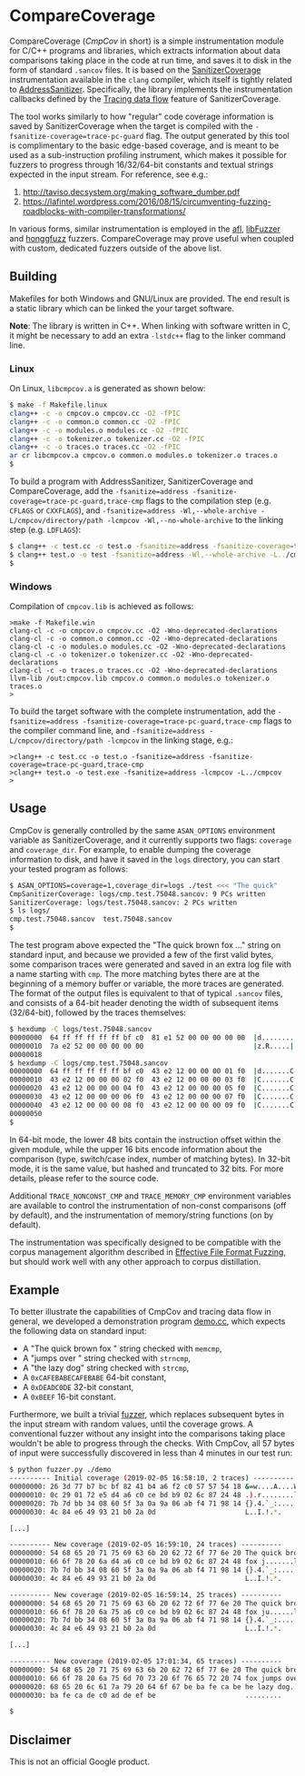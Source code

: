 # CompareCoverage

CompareCoverage (*CmpCov* in short) is a simple instrumentation module for C/C++ programs and libraries, which extracts information about data comparisons taking place in the code at run time, and saves it to disk in the form of standard `.sancov` files. It is based on the [SanitizerCoverage](https://clang.llvm.org/docs/SanitizerCoverage.html) instrumentation available in the `clang` compiler, which itself is tightly related to [AddressSanitizer](https://clang.llvm.org/docs/AddressSanitizer.html). Specifically, the library implements the instrumentation callbacks defined by the [Tracing data flow](https://clang.llvm.org/docs/SanitizerCoverage.html#tracing-data-flow) feature of SanitizerCoverage.

The tool works similarly to how "regular" code coverage information is saved by SanitizerCoverage when the target is compiled with the `-fsanitize-coverage=trace-pc-guard` flag. The output generated by this tool is complimentary to the basic edge-based coverage, and is meant to be used as a sub-instruction profiling instrument, which makes it possible for fuzzers to progress through 16/32/64-bit constants and textual strings expected in the input stream. For reference, see e.g.:

1. http://taviso.decsystem.org/making_software_dumber.pdf
2. https://lafintel.wordpress.com/2016/08/15/circumventing-fuzzing-roadblocks-with-compiler-transformations/

In various forms, similar instrumentation is employed in the [afl](http://lcamtuf.coredump.cx/afl/), [libFuzzer](https://llvm.org/docs/LibFuzzer.html) and [honggfuzz](https://github.com/google/honggfuzz) fuzzers. CompareCoverage may prove useful when coupled with custom, dedicated fuzzers outside of the above list.

## Building

Makefiles for both Windows and GNU/Linux are provided. The end result is a static library which can be linked the your target software.

**Note**: The library is written in C++. When linking with software written in C, it might be necessary to add an extra `-lstdc++` flag to the linker command line.

### Linux

On Linux, `libcmpcov.a` is generated as shown below:

```bash
$ make -f Makefile.linux
clang++ -c -o cmpcov.o cmpcov.cc -O2 -fPIC
clang++ -c -o common.o common.cc -O2 -fPIC
clang++ -c -o modules.o modules.cc -O2 -fPIC
clang++ -c -o tokenizer.o tokenizer.cc -O2 -fPIC
clang++ -c -o traces.o traces.cc -O2 -fPIC
ar cr libcmpcov.a cmpcov.o common.o modules.o tokenizer.o traces.o
$
```

To build a program with AddressSanitizer, SanitizerCoverage and CompareCoverage, add the `-fsanitize=address -fsanitize-coverage=trace-pc-guard,trace-cmp` flags to the compilation step (e.g. `CFLAGS` or `CXXFLAGS`), and `-fsanitize=address -Wl,--whole-archive -L/cmpcov/directory/path -lcmpcov -Wl,--no-whole-archive` to the linking step (e.g. `LDFLAGS`):


```bash
$ clang++ -c test.cc -o test.o -fsanitize=address -fsanitize-coverage=trace-pc-guard,trace-cmp
$ clang++ test.o -o test -fsanitize=address -Wl,--whole-archive -L../cmpcov -lcmpcov -Wl,--no-whole-archive
$
```

### Windows

Compilation of `cmpcov.lib` is achieved as follows:

```batch
>make -f Makefile.win
clang-cl -c -o cmpcov.o cmpcov.cc -O2 -Wno-deprecated-declarations
clang-cl -c -o common.o common.cc -O2 -Wno-deprecated-declarations
clang-cl -c -o modules.o modules.cc -O2 -Wno-deprecated-declarations
clang-cl -c -o tokenizer.o tokenizer.cc -O2 -Wno-deprecated-declarations
clang-cl -c -o traces.o traces.cc -O2 -Wno-deprecated-declarations
llvm-lib /out:cmpcov.lib cmpcov.o common.o modules.o tokenizer.o traces.o
>
```

To build the target software with the complete instrumentation, add the `-fsanitize=address -fsanitize-coverage=trace-pc-guard,trace-cmp` flags to the compiler command line, and `-fsanitize=address -L/cmpcov/directory/path -lcmpcov` in the linking stage, e.g.:

```batch
>clang++ -c test.cc -o test.o -fsanitize=address -fsanitize-coverage=trace-pc-guard,trace-cmp
>clang++ test.o -o test.exe -fsanitize=address -lcmpcov -L../cmpcov
>
```

## Usage

CmpCov is generally controlled by the same `ASAN_OPTIONS` environment variable as SanitizerCoverage, and it currently supports two flags: `coverage` and `coverage_dir`. For example, to enable dumping the coverage information to disk, and have it saved in the `logs` directory, you can start your tested program as follows:

```bash
$ ASAN_OPTIONS=coverage=1,coverage_dir=logs ./test <<< "The quick"
CmpSanitizerCoverage: logs/cmp.test.75048.sancov: 9 PCs written
SanitizerCoverage: logs/test.75048.sancov: 2 PCs written
$ ls logs/
cmp.test.75048.sancov  test.75048.sancov
$
```

The test program above expected the "The quick brown fox ..." string on standard input, and because we provided a few of the first valid bytes, some comparison traces were generated and saved in an extra log file with a name starting with `cmp`. The more matching bytes there are at the beginning of a memory buffer or variable, the more traces are generated. The format of the output files is equivalent to that of typical `.sancov` files, and consists of a 64-bit header denoting the width of subsequent items (32/64-bit), followed by the traces themselves:

```bash
$ hexdump -C logs/test.75048.sancov
00000000  64 ff ff ff ff ff bf c0  81 e1 52 00 00 00 00 00  |d.........R.....|
00000010  7a e2 52 00 00 00 00 00                           |z.R.....|
00000018
$ hexdump -C logs/cmp.test.75048.sancov
00000000  64 ff ff ff ff ff bf c0  43 e2 12 00 00 00 01 f0  |d.......C.......|
00000010  43 e2 12 00 00 00 02 f0  43 e2 12 00 00 00 03 f0  |C.......C.......|
00000020  43 e2 12 00 00 00 04 f0  43 e2 12 00 00 00 05 f0  |C.......C.......|
00000030  43 e2 12 00 00 00 06 f0  43 e2 12 00 00 00 07 f0  |C.......C.......|
00000040  43 e2 12 00 00 00 08 f0  43 e2 12 00 00 00 09 f0  |C.......C.......|
00000050
$
```

In 64-bit mode, the lower 48 bits contain the instruction offset within the given module, while the upper 16 bits encode information about the comparison (type, switch/case index, number of matching bytes). In 32-bit mode, it is the same value, but hashed and truncated to 32 bits. For more details, please refer to the source code.

Additional `TRACE_NONCONST_CMP` and `TRACE_MEMORY_CMP` environment variables are available to control the instrumentation of non-const comparisons (off by default), and the instrumentation of memory/string functions (on by default).

The instrumentation was specifically designed to be compatible with the corpus management algorithm described in [Effective File Format Fuzzing](https://j00ru.vexillium.org/slides/2016/blackhat.pdf), but should work well with any other approach to corpus distillation.

## Example

To better illustrate the capabilities of CmpCov and tracing data flow in general, we developed a demonstration program [demo.cc](demo/demo.cc), which expects the following data on standard input:

* A "The quick brown fox " string checked with `memcmp`,
* A "jumps over " string checked with `strncmp`,
* A "the lazy dog" string checked with `strcmp`,
* A `0xCAFEBABECAFEBABE` 64-bit constant,
* A `0xDEADC0DE` 32-bit constant,
* A `0xBEEF` 16-bit constant.

Furthermore, we built a trivial [fuzzer](demo/fuzzer.py), which replaces subsequent bytes in the input stream with random values, until the coverage grows. A conventional fuzzer without any insight into the comparisons taking place wouldn't be able to progress through the checks. With CmpCov, all 57 bytes of input were successfully discovered in less than 4 minutes in our test run:

```bash
$ python fuzzer.py ./demo
---------- Initial coverage (2019-02-05 16:58:10, 2 traces) ----------
00000000: 26 3d 77 b7 bc bf 82 41 b4 a6 f2 c0 57 57 54 18 &=w....A....WWT.
00000010: 0c 29 01 72 e5 d4 a6 c0 ce bd b9 02 6c 87 24 48 .).r........l.$H
00000020: 7b 7d bb 34 08 60 5f 3a 0a 9a 06 ab f4 71 98 14 {}.4.`_:.....q..
00000030: 4c 84 e6 49 93 21 b0 2a 0d                      L..I.!.*.

[...]

---------- New coverage (2019-02-05 16:59:10, 24 traces) ----------
00000000: 54 68 65 20 71 75 69 63 6b 20 62 72 6f 77 6e 20 The quick brown
00000010: 66 6f 78 20 6a d4 a6 c0 ce bd b9 02 6c 87 24 48 fox j.......l.$H
00000020: 7b 7d bb 34 08 60 5f 3a 0a 9a 06 ab f4 71 98 14 {}.4.`_:.....q..
00000030: 4c 84 e6 49 93 21 b0 2a 0d                      L..I.!.*.

---------- New coverage (2019-02-05 16:59:14, 25 traces) ----------
00000000: 54 68 65 20 71 75 69 63 6b 20 62 72 6f 77 6e 20 The quick brown
00000010: 66 6f 78 20 6a 75 a6 c0 ce bd b9 02 6c 87 24 48 fox ju......l.$H
00000020: 7b 7d bb 34 08 60 5f 3a 0a 9a 06 ab f4 71 98 14 {}.4.`_:.....q..
00000030: 4c 84 e6 49 93 21 b0 2a 0d                      L..I.!.*.

[...]

---------- New coverage (2019-02-05 17:01:34, 65 traces) ----------
00000000: 54 68 65 20 71 75 69 63 6b 20 62 72 6f 77 6e 20 The quick brown
00000010: 66 6f 78 20 6a 75 6d 70 73 20 6f 76 65 72 20 74 fox jumps over t
00000020: 68 65 20 6c 61 7a 79 20 64 6f 67 be ba fe ca be he lazy dog.....
00000030: ba fe ca de c0 ad de ef be                      .........

$
```

## Disclaimer

This is not an official Google product.
